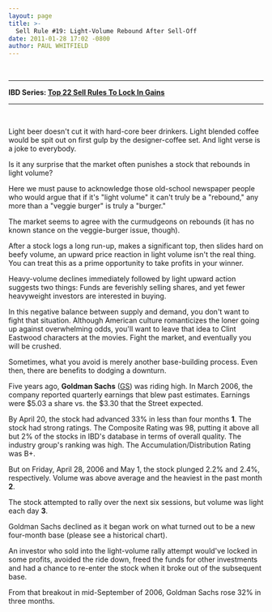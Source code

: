 ```yaml
---
layout: page
title: >-
  Sell Rule #19: Light-Volume Rebound After Sell-Off
date: 2011-01-28 17:02 -0800
author: PAUL WHITFIELD
---
```





 




---


**IBD Series: [Top 22 Sell Rules To Lock In Gains](/NewsAndAnalysis/SpecialReport/559132/201101101401/22-Sell-Rules-To-Increase-Profits.aspx)** 




---


 


Light beer doesn't cut it with hard-core beer drinkers. Light blended coffee would be spit out on first gulp by the designer-coffee set. And light verse is a joke to everybody.


Is it any surprise that the market often punishes a stock that rebounds in light volume?


Here we must pause to acknowledge those old-school newspaper people who would argue that if it's "light volume" it can't truly be a "rebound," any more than a "veggie burger" is truly a "burger."


The market seems to agree with the curmudgeons on rebounds (it has no known stance on the veggie-burger issue, though).


After a stock logs a long run-up, makes a significant top, then slides hard on beefy volume, an upward price reaction in light volume isn't the real thing. You can treat this as a prime opportunity to take profits in your winner.


Heavy-volume declines immediately followed by light upward action suggests two things: Funds are feverishly selling shares, and yet fewer heavyweight investors are interested in buying.


In this negative balance between supply and demand, you don't want to fight that situation. Although American culture romanticizes the loner going up against overwhelming odds, you'll want to leave that idea to Clint Eastwood characters at the movies. Fight the market, and eventually you will be crushed.


Sometimes, what you avoid is merely another base-building process. Even then, there are benefits to dodging a downturn.


Five years ago, **Goldman Sachs** ([GS](https://research.investors.com/quote.aspx?symbol=GS)) was riding high. In March 2006, the company reported quarterly earnings that blew past estimates. Earnings were \$5.03 a share vs. the \$3.30 that the Street expected.


By April 20, the stock had advanced 33% in less than four months **1**. The stock had strong ratings. The Composite Rating was 98, putting it above all but 2% of the stocks in IBD's database in terms of overall quality. The industry group's ranking was high. The Accumulation/Distribution Rating was B+.


But on Friday, April 28, 2006 and May 1, the stock plunged 2.2% and 2.4%, respectively. Volume was above average and the heaviest in the past month **2**.


The stock attempted to rally over the next six sessions, but volume was light each day **3**.


Goldman Sachs declined as it began work on what turned out to be a new four-month base (please see a historical chart).


An investor who sold into the light-volume rally attempt would've locked in some profits, avoided the ride down, freed the funds for other investments and had a chance to re-enter the stock when it broke out of the subsequent base.


From that breakout in mid-September of 2006, Goldman Sachs rose 32% in three months.





